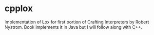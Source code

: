 # cpplox
Implementation of Lox for first portion of Crafting Interpreters by Robert Nystrom. Book implements it in Java but I will follow along with C++.

